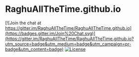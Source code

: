 # RaghuAllTheTime.github.io

[![Join the chat at https://gitter.im/RaghuAllTheTime/RaghuAllTheTime.github.io](https://badges.gitter.im/Join%20Chat.svg)](https://gitter.im/RaghuAllTheTime/RaghuAllTheTime.github.io?utm_source=badge&utm_medium=badge&utm_campaign=pr-badge&utm_content=badge)
[![License](http://img.shields.io/badge/License-MIT-blue.svg)](http://opensource.org/licenses/MIT)
